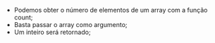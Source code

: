 * Podemos obter o número de elementos de um array com a função count;
* Basta passar o array como argumento;
* Um inteiro será retornado;